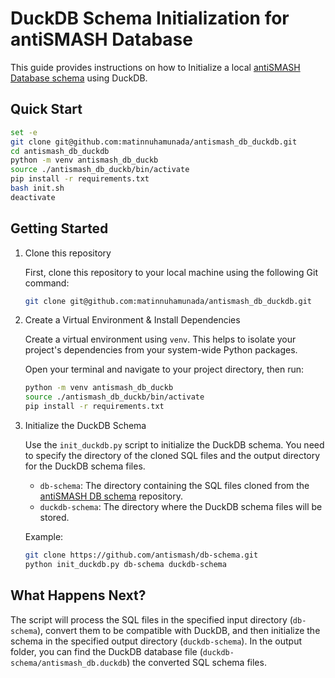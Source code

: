 # DuckDB Schema Initialization for antiSMASH Database

This guide provides instructions on how to Initialize a local [antiSMASH Database schema](https://github.com/antismash/db-schema.git) using DuckDB.

## Quick Start

```bash
set -e
git clone git@github.com:matinnuhamunada/antismash_db_duckdb.git
cd antismash_db_duckdb
python -m venv antismash_db_duckb
source ./antismash_db_duckb/bin/activate
pip install -r requirements.txt
bash init.sh
deactivate
```

## Getting Started

1. Clone this repository

   First, clone this repository to your local machine using the following Git command:

   ```bash
   git clone git@github.com:matinnuhamunada/antismash_db_duckdb.git
   ```

2. Create a Virtual Environment & Install Dependencies

    Create a virtual environment using `venv`. This helps to isolate your project's dependencies from your system-wide Python packages.

    Open your terminal and navigate to your project directory, then run:

    ```bash
    python -m venv antismash_db_duckb
    source ./antismash_db_duckb/bin/activate
    pip install -r requirements.txt
    ```

3. Initialize the DuckDB Schema

    Use the `init_duckdb.py` script to initialize the DuckDB schema. You need to specify the directory of the cloned SQL files and the output directory for the DuckDB schema files.

    - `db-schema`: The directory containing the SQL files cloned from the [antiSMASH DB schema](https://github.com/antismash/db-schema.git) repository.
    - `duckdb-schema`: The directory where the DuckDB schema files will be stored.

    Example:

    ```bash
    git clone https://github.com/antismash/db-schema.git
    python init_duckdb.py db-schema duckdb-schema
    ```

## What Happens Next?
The script will process the SQL files in the specified input directory (`db-schema`), convert them to be compatible with DuckDB, and then initialize the schema in the specified output directory (`duckdb-schema`). In the output folder, you can find the DuckDB database file (`duckdb-schema/antismash_db.duckdb`) the converted SQL schema files.
